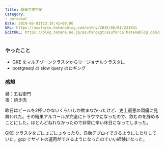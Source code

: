 ```yaml
---
Title: 頭痛で寝不足
Category:
- personal
Date: 2019-06-01T23:19:41+09:00
URL: https://asuforce.hatenablog.com/entry/2019/06/01/231941
EditURL: https://blog.hatena.ne.jp/asuforcegt/asuforce.hatenablog.com/atom/entry/17680117127179635159
---
```


### やったこと
- GKE をマルチゾーンクラスタからリージョナルクラスタに
- postgresql の slow query のロギング

### 感想
昼：五右衛門  
夜：焼き肉

昨日はビールを2杯いかないくらいしか飲まなかったけど、史上最悪の頭痛に見舞われた。その結果アルコールが完全にトラウマになったので、飲むのを辞めることにした。ほとんどねれなかったので非常に辛い休日になってしまった。

GKE クラスタをごにょごにょやったり、自動デプロイできるようにしたりしていた。gcp でサイトの運用ができるようになったのでいい経験になった。
